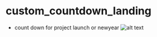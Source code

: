 # custom_countdown_landing
* count down for project launch or newyear
![alt text](https://iili.io/HnS3wSs.png)
